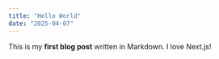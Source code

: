 ```yaml
---
title: "Hello World"
date: "2025-04-07"
---
```


This is my **first blog post** written in Markdown. I love Next.js!
